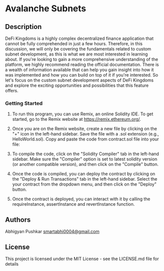 # Avalanche Subnets

## Description
DeFi Kingdoms is a highly complex decentralized finance application that cannot be fully comprehended in just a few hours. Therefore, in this discussion, we will only be covering the fundamentals related to custom subnet development, as this is what we are most interested in learning about. If you're looking to gain a more comprehensive understanding of the platform, we highly recommend reading the official documentation. There is a wealth of information available that can help you gain insight into how it was implemented and how you can build on top of it if you're interested. So let's focus on the custom subnet development aspects of DeFi Kingdoms and explore the exciting opportunities and possibilities that this feature offers.

### Getting Started
1. To run this program, you can use Remix, an online Solidity IDE. To get started, go to the Remix website at https://remix.ethereum.org/.

2. Once you are on the Remix website, create a new file by clicking on the "+" icon in the left-hand sidebar. Save the file with a .sol extension (e.g., HelloWorld.sol). Copy and paste the code from contract.sol file into your file:

3. To compile the code, click on the "Solidity Compiler" tab in the left-hand sidebar. Make sure the "Compiler" option is set to latest solidity version (or another compatible version), and then click on the "Compile" button.

4. Once the code is compiled, you can deploy the contract by clicking on the "Deploy & Run Transactions" tab in the left-hand sidebar. Select the your contract from the dropdown menu, and then click on the "Deploy" button.

5. Once the contract is deployed, you can interact with it by calling the requireInstance, assertInstance and revertInstance function.

## Authors
Abhigyan Pushkar
smartabhi0004@gmail.com

## License

This project is licensed under the MIT License - see the LICENSE.md file for details
